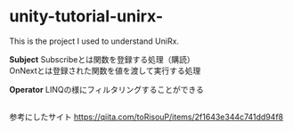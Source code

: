 # unity-tutorial-unirx-
This is the project I used to understand UniRx.  


**Subject**
Subscribeとは関数を登録する処理（購読）  
OnNextとは登録された関数を値を渡して実行する処理  


**Operator**
LINQの様にフィルタリングすることができる

##
参考にしたサイト
https://qiita.com/toRisouP/items/2f1643e344c741dd94f8
